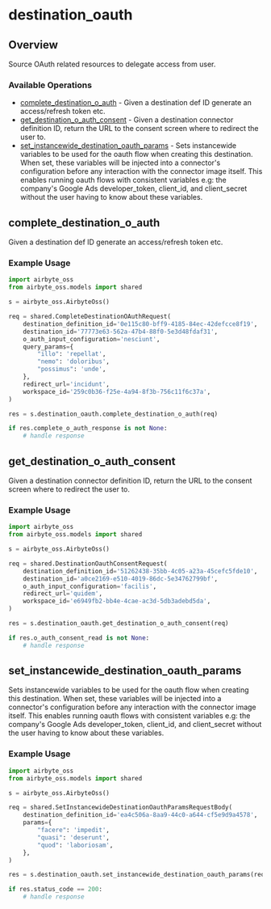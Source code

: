 # destination_oauth

## Overview

Source OAuth related resources to delegate access from user.

### Available Operations

* [complete_destination_o_auth](#complete_destination_o_auth) - Given a destination def ID generate an access/refresh token etc.
* [get_destination_o_auth_consent](#get_destination_o_auth_consent) - Given a destination connector definition ID, return the URL to the consent screen where to redirect the user to.
* [set_instancewide_destination_oauth_params](#set_instancewide_destination_oauth_params) - Sets instancewide variables to be used for the oauth flow when creating this destination. When set, these variables will be injected into a connector's configuration before any interaction with the connector image itself. This enables running oauth flows with consistent variables e.g: the company's Google Ads developer_token, client_id, and client_secret without the user having to know about these variables.


## complete_destination_o_auth

Given a destination def ID generate an access/refresh token etc.

### Example Usage

```python
import airbyte_oss
from airbyte_oss.models import shared

s = airbyte_oss.AirbyteOss()

req = shared.CompleteDestinationOAuthRequest(
    destination_definition_id='0e115c80-bff9-4185-84ec-42defcce8f19',
    destination_id='77773e63-562a-47b4-88f0-5e3d48fdaf31',
    o_auth_input_configuration='nesciunt',
    query_params={
        "illo": 'repellat',
        "nemo": 'doloribus',
        "possimus": 'unde',
    },
    redirect_url='incidunt',
    workspace_id='259c0b36-f25e-4a94-8f3b-756c11f6c37a',
)

res = s.destination_oauth.complete_destination_o_auth(req)

if res.complete_o_auth_response is not None:
    # handle response
```

## get_destination_o_auth_consent

Given a destination connector definition ID, return the URL to the consent screen where to redirect the user to.

### Example Usage

```python
import airbyte_oss
from airbyte_oss.models import shared

s = airbyte_oss.AirbyteOss()

req = shared.DestinationOauthConsentRequest(
    destination_definition_id='51262438-35bb-4c05-a23a-45cefc5fde10',
    destination_id='a0ce2169-e510-4019-86dc-5e34762799bf',
    o_auth_input_configuration='facilis',
    redirect_url='quidem',
    workspace_id='e6949fb2-bb4e-4cae-ac3d-5db3adebd5da',
)

res = s.destination_oauth.get_destination_o_auth_consent(req)

if res.o_auth_consent_read is not None:
    # handle response
```

## set_instancewide_destination_oauth_params

Sets instancewide variables to be used for the oauth flow when creating this destination. When set, these variables will be injected into a connector's configuration before any interaction with the connector image itself. This enables running oauth flows with consistent variables e.g: the company's Google Ads developer_token, client_id, and client_secret without the user having to know about these variables.


### Example Usage

```python
import airbyte_oss
from airbyte_oss.models import shared

s = airbyte_oss.AirbyteOss()

req = shared.SetInstancewideDestinationOauthParamsRequestBody(
    destination_definition_id='ea4c506a-8aa9-44c0-a644-cf5e9d9a4578',
    params={
        "facere": 'impedit',
        "quasi": 'deserunt',
        "quod": 'laboriosam',
    },
)

res = s.destination_oauth.set_instancewide_destination_oauth_params(req)

if res.status_code == 200:
    # handle response
```
